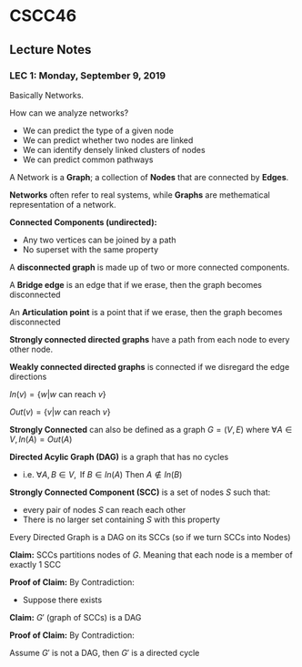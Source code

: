 # CSCC46

## Lecture Notes

### LEC 1: Monday, September 9, 2019

Basically Networks.

How can we analyze networks?

- We can predict the type of a given node
- We can predict whether two nodes are linked
- We can identify densely linked clusters of nodes
- We can predict common pathways

A Network is a **Graph**; a collection of **Nodes** that are connected by **Edges**.

**Networks** often refer to real systems, while **Graphs** are methematical representation of a network.

**Connected Components (undirected):**

- Any two vertices can be joined by a path
- No superset with the same property

A **disconnected graph** is made up of two or more connected components.

A **Bridge edge** is an edge that if we erase, then the graph becomes disconnected

An **Articulation point** is a point that if we erase, then the graph becomes disconnected

**Strongly connected directed graphs** have a path from each node to every other node.

**Weakly connected directed graphs** is connected if we disregard the edge directions

$In(v) = \{ w | w \text{ can reach } v \}$

$Out(v) = \{ v | w \text{ can reach } v \}$

**Strongly Connected** can also be defined as a graph $G=(V,E)$ where $\forall A \in V, In(A) = Out(A)$

**Directed Acylic Graph (DAG)** is a graph that has no cycles

- i.e. $\forall A,B \in V, \text{ If } B \in In(A) \text{ Then } A \not\in In(B)$

**Strongly Connected Component (SCC)** is a set of nodes $S$ such that:

- every pair of nodes $S$ can reach each other
- There is no larger set containing $S$ with this property

Every Directed Graph is a DAG on its SCCs (so if we turn SCCs into Nodes)

**Claim:** SCCs partitions nodes of $G$. Meaning that each node is a member of exactly 1 SCC

**Proof of Claim:** By Contradiction:

- Suppose there exists

**Claim:** $G'$ (graph of SCCs) is a DAG

**Proof of Claim:** By Contradiction:

Assume $G'$ is not a DAG, then $G'$ is a directed cycle